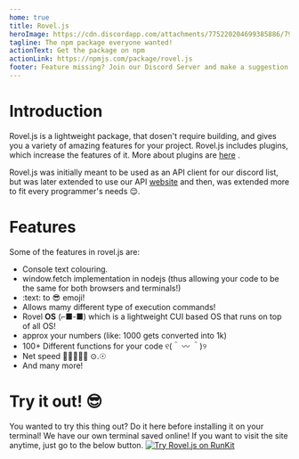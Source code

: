 ```yaml
---
home: true
title: Rovel.js
heroImage: https://cdn.discordapp.com/attachments/775220204699385886/793104276699480064/20201217_095026_0000.png
tagline: The npm package everyone wanted!
actionText: Get the package on npm
actionLink: https://npmjs.com/package/rovel.js
footer: Feature missing? Join our Discord Server and make a suggestion!
---
```


# Introduction
Rovel.js is a lightweight package, that dosen't require building, and gives you a variety of amazing features for your project. Rovel.js includes plugins, which increase the features of it. More about plugins are [here](/rjs-plugins) .

Rovel.js was initially meant to be used as an API client for our discord list, but was later extended to use our API [website](https://rovelapi.glitch.me) and then, was extended more to fit every programmer's needs 😌.

# Features

Some of the features in rovel.js are:
- Console text colouring.
- window.fetch implementation in nodejs (thus allowing your code to be the same for both browsers and terminals!)
- :text: to 😎 emoji!
- Allows mamy different type of execution commands!
- Rovel **OS** (⌐■-■) which is a lightweight CUI based OS that runs on top of all OS!
- approx your numbers (like: 1000 gets converted into 1k)
- 100+ Different functions for your code ୧(＾ 〰 ＾)୨
- Net speed 🚂🚃🚃🚃🚃 ⊙.☉
- And many more!

# Try it out! 😎
You wanted to try this thing out? Do it here before installing it on your terminal! We have our own terminal saved online! If you want to visit the site anytime, just go to the below button.
[![Try Rovel.js on RunKit](https://img.shields.io/static/v1?label=TRY%20ROVEL.JS%20ON&message=RUNKIT&color=red&logo=runkit&style=for-the-badge)](https://npm.runkit.com/rovel.js)

<div id="term"></div>
<script>var notebook = RunKit.createNotebook({
    // the parent element for the new notebook
    element: document.getElementById("term"),
    // specify the source of the notebook
    source: "const rovel = require(\"rovel.js\");\nconsole.log(rovel.text.green(\"Hello World\",\"From rovel.js!\"));",
})</script>